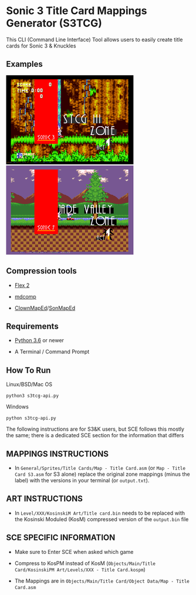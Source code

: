 # Sonic 3 Title Card Mappings Generator (S3TCG)

This CLI (Command Line Interface) Tool allows users to easily create title cards for Sonic 3 & Knuckles

## Examples

![image](img/S3K_Img.png)
![image](img/SCE_Img.png)

## Compression tools

* [Flex 2](https://github.com/kirjavascript/Flex2)

* [mdcomp](https://github.com/flamewing/mdcomp)

* [ClownMapEd](https://github.com/Clownacy/ClownMapEd)/[SonMapEd](https://info.sonicretro.org/SonMapEd)

## Requirements

* [Python 3.6](https://www.python.org/downloads/) or newer
 
* A Terminal / Command Prompt

## How To Run

Linux/BSD/Mac OS

```
python3 s3tcg-api.py
```

Windows

```
python s3tcg-api.py
```

The following instructions are for S3&K users, but SCE follows this mostly the same; there is a dedicated SCE section for the information that differs

## MAPPINGS INSTRUCTIONS

* In `General/Sprites/Title Cards/Map - Title Card.asm` (or `Map - Title Card S3.asm` for S3 alone) replace the original zone mappings (minus the label) with the versions in your terminal (or `output.txt`).

    
## ART INSTRUCTIONS
*    In `Level/XXX/KosinskiM Art/Title card.bin` needs to be replaced with the Kosinski Moduled (KosM) compressed version of the `output.bin` file

## SCE SPECIFIC INFORMATION

* Make sure to Enter SCE when asked which game

* Compress to KosPM instead of KosM (`Objects/Main/Title Card/KosinskiPM Art/Levels/XXX - Title Card.kospm`)

* The Mappings are in `Objects/Main/Title Card/Object Data/Map - Title Card.asm`
